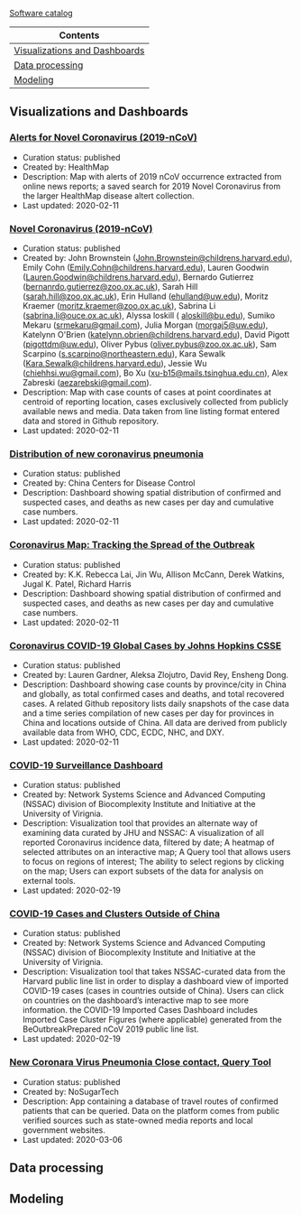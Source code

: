 [Software catalog](https://github.com/midas-network/COVID-19/blob/master/software_tools/software_catalog.csv)

|Contents|
| ----- |
| [Visualizations and Dashboards](#visualization) |
| [Data processing](#dataprocess) |
| [Modeling](#modeling) |

## <a id="visualization">Visualizations and Dashboards

### [Alerts for Novel Coronavirus (2019-nCoV)](https://healthmap.org/wuhan/)
* Curation status: published
* Created by: HealthMap
* Description: Map with alerts of 2019 nCoV occurrence extracted from online news reports; a saved search for 2019 Novel Coronavirus from the larger HealthMap disease altert collection.
* Last updated: 2020-02-11

### [Novel Coronavirus (2019-nCoV)](https://healthmap.org/ncov2019/)
* Curation status: published
* Created by: John Brownstein (John.Brownstein@childrens.harvard.edu), Emily Cohn (Emily.Cohn@childrens.harvard.edu), Lauren Goodwin (Lauren.Goodwin@childrens.harvard.edu), Bernardo Gutierrez (bernanrdo.gutierrez@zoo.ox.ac.uk), Sarah Hill (sarah.hill@zoo.ox.ac.uk), Erin Hulland (ehulland@uw.edu), Moritz Kraemer (moritz.kraemer@zoo.ox.ac.uk), Sabrina Li (sabrina.li@ouce.ox.ac.uk), Alyssa loskill (	aloskill@bu.edu), Sumiko Mekaru (srmekaru@gmail.com), Julia Morgan (morgaj5@uw.edu), Katelynn O'Brien (katelynn.obrien@childrens.harvard.edu), David Pigott (pigottdm@uw.edu), Oliver Pybus (oliver.pybus@zoo.ox.ac.uk), Sam Scarpino (s.scarpino@northeastern.edu), Kara Sewalk (Kara.Sewalk@childrens.harvard.edu), Jessie Wu (chiehhsi.wu@gmail.com), Bo Xu (xu-b15@mails.tsinghua.edu.cn), Alex Zabreski (aezarebski@gmail.com). 
* Description: Map with case counts of cases at point coordinates at centroid of reporting location, cases exclusively collected from publicly available news and media. Data taken from line listing format entered data and stored in Github repository.
* Last updated: 2020-02-11

### [Distribution of new coronavirus pneumonia](http://2019ncov.chinacdc.cn/2019-nCoV/)
* Curation status: published
* Created by: China Centers for Disease Control
* Description: Dashboard showing spatial distribution of  confirmed and suspected cases, and deaths as new cases per day and cumulative case numbers. 
* Last updated: 2020-02-11

### [Coronavirus Map: Tracking the Spread of the Outbreak](https://www.nytimes.com/interactive/2020/world/asia/china-wuhan-coronavirus-maps.html?smid=nytcore-ios-share)
* Curation status: published
* Created by: K.K. Rebecca Lai, Jin Wu, Allison McCann, Derek Watkins, Jugal K. Patel, Richard Harris
* Description: Dashboard showing spatial distribution of  confirmed and suspected cases, and deaths as new cases per day and cumulative case numbers. 
* Last updated: 2020-02-11

### [Coronavirus COVID-19 Global Cases by Johns Hopkins CSSE](https://gisanddata.maps.arcgis.com/apps/opsdashboard/index.html#/bda7594740fd40299423467b48e9ecf6)
* Curation status: published
* Created by: Lauren Gardner, Aleksa Zlojutro, David Rey, Ensheng Dong.
* Description: Dashboard showing case counts by province/city in China and globally, as total confirmed cases and deaths, and total recovered cases. A related Github repository lists daily snapshots of the case data and a time series compilation of new cases per day for provinces in China and locations outside of China. All data are derived from publicly available data from WHO, CDC, ECDC, NHC, and DXY. 
* Last updated: 2020-02-11

### [COVID-19 Surveillance Dashboard](http://ncov.bii.virginia.edu/dashboard/)
* Curation status: published
* Created by: Network Systems Science and Advanced Computing (NSSAC) division of Biocomplexity Institute and Initiative at the University of Virignia.
* Description: Visualization tool that provides an alternate way of examining data curated by JHU and NSSAC: A visualization of all reported Coronavirus incidence data, filtered by date; A heatmap of selected attributes on an interactive map; A Query tool that allows users to focus on regions of interest; The ability to select regions by clicking on the map; Users can export subsets of the data for analysis on external tools.
* Last updated: 2020-02-19

### [COVID-19 Cases and Clusters Outside of China](https://datastudio.google.com/u/0/reporting/f6ad0988-f203-45f8-8d18-5d726c1d2d8b/page/MGzDB)
* Curation status: published
* Created by: Network Systems Science and Advanced Computing (NSSAC) division of Biocomplexity Institute and Initiative at the University of Virignia.
* Description: Visualization tool that takes NSSAC-curated data from the Harvard public line list in order to display a dashboard view of imported COVID-19 cases (cases in countries outside of China). Users can click on countries on the dashboard’s interactive map to see more information. the COVID-19 Imported Cases Dashboard includes Imported Case Cluster Figures (where applicable) generated from the BeOutbreakPrepared nCoV 2019 public line list. 
* Last updated: 2020-02-19

### [New Coronara Virus Pneumonia Close contact, Query Tool](http://2019ncov.nosugartech.com/)
* Curation status: published
* Created by: NoSugarTech
* Description: App containing a database of travel routes of confirmed patients that can be queried. Data on the platform comes from public verified sources such as state-owned media reports and local government websites.
* Last updated: 2020-03-06

## <a id="dataprocess">Data processing
  
## <a id="modeling">Modeling
